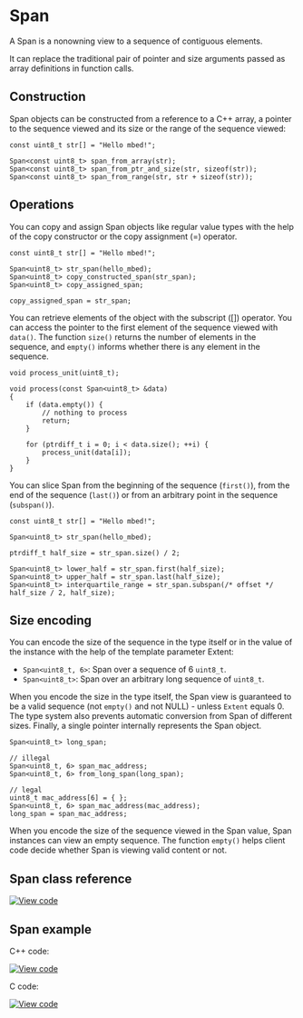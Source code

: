 # Span

A Span is a nonowning view to a sequence of contiguous elements.

It can replace the traditional pair of pointer and size arguments passed as array definitions in function calls.

## Construction

Span objects can be constructed from a reference to a C++ array, a pointer to the sequence viewed and its size or the range of the sequence viewed:

```
const uint8_t str[] = "Hello mbed!";

Span<const uint8_t> span_from_array(str);
Span<const uint8_t> span_from_ptr_and_size(str, sizeof(str));
Span<const uint8_t> span_from_range(str, str + sizeof(str));
```

## Operations

You can copy and assign Span objects like regular value types with the help of the copy constructor or the copy assignment (=) operator.

```
const uint8_t str[] = "Hello mbed!";

Span<uint8_t> str_span(hello_mbed);
Span<uint8_t> copy_constructed_span(str_span);
Span<uint8_t> copy_assigned_span;

copy_assigned_span = str_span;
```

You can retrieve elements of the object with the subscript ([]) operator. You can access the pointer to the first element of the sequence viewed with `data()`. The function `size()` returns the number of elements in the sequence, and `empty()` informs whether there is any element in the sequence.

```
void process_unit(uint8_t);

void process(const Span<uint8_t> &data)
{
    if (data.empty()) {
        // nothing to process
        return;
    }

    for (ptrdiff_t i = 0; i < data.size(); ++i) {
        process_unit(data[i]);
    }
}
```

You can slice Span from the beginning of the sequence (`first()`), from the end of the sequence (`last()`) or from an arbitrary point in the sequence (`subspan()`).

```
const uint8_t str[] = "Hello mbed!";

Span<uint8_t> str_span(hello_mbed);

ptrdiff_t half_size = str_span.size() / 2;

Span<uint8_t> lower_half = str_span.first(half_size);
Span<uint8_t> upper_half = str_span.last(half_size);
Span<uint8_t> interquartile_range = str_span.subspan(/* offset */ half_size / 2, half_size);
```

## Size encoding

You can encode the size of the sequence in the type itself or in the value of the instance with the help of the template parameter Extent:

  - `Span<uint8_t, 6>`: Span over a sequence of 6 `uint8_t`.
  - `Span<uint8_t>`: Span over an arbitrary long sequence of `uint8_t`.

When you encode the size in the type itself, the Span view is guaranteed to be a valid sequence (not `empty()` and not NULL) - unless `Extent` equals 0. The type system also prevents automatic conversion from Span of different sizes. Finally, a single pointer internally represents the Span object.

```
Span<uint8_t> long_span;

// illegal
Span<uint8_t, 6> span_mac_address;
Span<uint8_t, 6> from_long_span(long_span);

// legal
uint8_t mac_address[6] = { };
Span<uint8_t, 6> span_mac_address(mac_address);
long_span = span_mac_address;
```

When you encode the size of the sequence viewed in the Span value, Span instances can view an empty sequence. The function `empty()` helps client code decide whether Span is viewing valid content or not.

## Span class reference

[![View code](https://www.mbed.com/embed/?type=library)](https://os.mbed.com/docs/mbed-os/v6.3/mbed-os-api-doxy/structmbed_1_1_span.html)


## Span example

C++ code:

[![View code](https://www.mbed.com/embed/?url=https://github.com/ARMmbed/mbed-os-snippet-Span_cpp/tree/v6.3)](https://github.com/ARMmbed/mbed-os-snippet-Span_cpp/blob/v6.3/main.cpp)


C code:

[![View code](https://www.mbed.com/embed/?url=https://github.com/ARMmbed/mbed-os-snippet-Span_c/tree/v6.3)](https://github.com/ARMmbed/mbed-os-snippet-Span_c/blob/v6.3/main.cpp)
